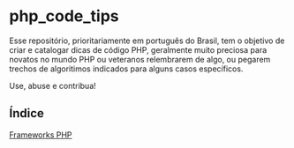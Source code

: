 # php_code_tips
Esse repositório, prioritariamente em português do Brasil, tem o objetivo de criar e catalogar dicas de código PHP, geralmente muito preciosa para novatos no mundo PHP ou veteranos relembrarem de algo, ou pegarem trechos de algoritimos indicados para alguns casos específicos. 

Use, abuse e contribua!


## Índice 

[Frameworks PHP]()




